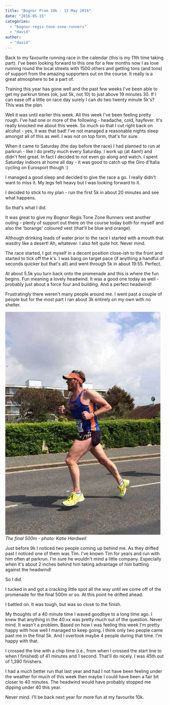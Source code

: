 ```yaml
---
title: "Bognor Prom 10k - 15 May 2016"
date: "2016-05-15"
categories: 
  - "bognor-regis-tone-zone-runners"
  - "david"
author: 
  - "david"
---
```


Back to my favourite running race in the calendar (this is my 11th time taking part). I've been looking forward to this one for a few months now I as love running round the local streets with 1500 others and getting tons (and tons) of support from the amazing supporters out on the course. It really is a great atmosphere to be a part of.

Training this year has gone well and the past few weeks I've been able to get my parkrun times (ok, just 5k, not 10) to just above 19 minutes 30. If I can ease off a little on race day surely I can do two twenty minute 5k's? This was the plan.

Well it was until earlier this week. All this week I've been feeling pretty rough. I've had one or more of the following - headache, cold, hayfever. It's really knocked me about this week. So much so that I cut right back on alcohol - yes, it was that bad! I've not managed a reasonable nights sleep amongst all of this as well. I was not on top form, that's for sure.

When it came to Saturday (the day before the race) I had planned to run at parkrun - like I do pretty much every Saturday. I work up (at 4am!) and didn't feel great. In fact I decided to not even go along and watch. I spent Saturday indoors at home all day - it was good to catch up the Giro d'Italia cycling on Eurosport though :)

I managed a good sleep and decided to give the race a go. I really didn't want to miss it. My legs felt heavy but I was looking forward to it.

I decided to stick to my plan - run the first 5k in about 20 minutes and see what happens.

So that's what I did.

It was great to give my Bognor Regis Tone Zone Runners vest another outing - plenty of support out there on the course today both for myself and also the 'borange' coloured vest (that'll be blue and orange).

Although drinking loads of water prior to the race I started with a mouth that wasdry like a desert! Ah, whatever. I also felt quite hot. Never mind.

The race started, I got myself in a decent position close-ish to the front and started to tick off the k's. I was bang on target pace (if anything a handful of seconds quicker but that's all) and went through 5k in about 19:55. Perfect.

At about 5.5k you turn back onto the promenade and this is where the fun begins. Fun meaning a lovely headwind. It was a good one today as well - probably just about a force four and building. And a perfect headwind!

Frustratingly there weren't many people around me. I went past a couple of people but for the most part I ran about 3k entirely on my own with no shelter.

![The final 500m](/images/2016/2016-05-15-katie-hardwell-3.jpg) 
*The final 500m - photo: Katie Hardwell*

Just before 9k I noticed two people coming up behind me. As they drifted past I noticed one of them was Tim. I've known Tim for years and run with him often at parkrun. I'm sure he wouldn't mind a little company. Especially when it's about 2 inches behind him taking advantage of him battling against the headwind!

So I did.

I tucked in and got a cracking little spot all the way until we come off of the promenade for the final 500m or so. At this point he drifted ahead.

I battled on. It was tough, but was so close to the finish.

My thoughts of a 40 minute time I waved goodbye to a long time ago. I knew that anything in the 40:xx was pretty much out of the question. Never mind. It wasn't a problem. Based on how I was feeling this week I'm pretty happy with how well I managed to keep going. I think only two people came past me in the final 5k. And I overtook maybe 4 people during that time. I'm happy with that.

I crossed the line with a chip time (i.e., from when I crossed the start line to when I finished) of 41 minutes and 1 second. That'll do nicely. I was 45th out of 1,390 finishers.

I had a much better run that last year and had I not have been feeling under the weather for much of this week then maybe I could have been a fair bit closer to 40 minutes. The headwind would have probably stopped me dipping under 40 this year.

Never mind. I'll be back next year for more fun at my favourite 10k.

